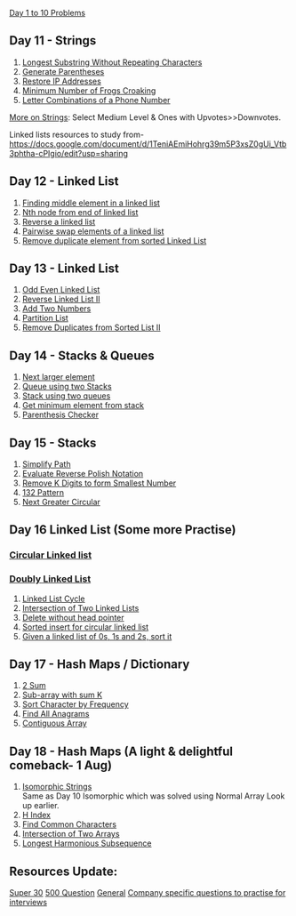 [Day 1 to 10 Problems ](https://github.com/AasthaGithub/DSA_Team12_Uplift_Project/blob/master/ReadME_1to10.md)

## Day 11 - Strings

1. [Longest Substring Without Repeating Characters](https://leetcode.com/problems/longest-substring-without-repeating-characters/)
2. [Generate Parentheses](https://leetcode.com/problems/generate-parentheses/)
3. [Restore IP Addresses](https://leetcode.com/problems/restore-ip-addresses/)
4. [Minimum Number of Frogs Croaking](https://leetcode.com/problems/minimum-number-of-frogs-croaking/)
5. [Letter Combinations of a Phone Number](https://leetcode.com/problems/letter-combinations-of-a-phone-number/)<br>

[More on Strings](https://leetcode.com/tag/string/): Select Medium Level & Ones with Upvotes>>Downvotes. <br>

Linked lists resources to study from- https://docs.google.com/document/d/1TeniAEmiHohrg39m5P3xsZ0gUi_Vtb3phtha-cPIgio/edit?usp=sharing

## Day 12 - Linked List
1. [Finding middle element in a linked list](https://practice.geeksforgeeks.org/problems/finding-middle-element-in-a-linked-list/1) <br>
2. [Nth node from end of linked list](https://practice.geeksforgeeks.org/problems/nth-node-from-end-of-linked-list/1) <br>
3. [Reverse a linked list](https://practice.geeksforgeeks.org/problems/reverse-a-linked-list/1) <br>
4. [Pairwise swap elements of a linked list](https://practice.geeksforgeeks.org/problems/pairwise-swap-elements-of-a-linked-list-by-swapping-data/1) <br>
5. [Remove duplicate element from sorted Linked List](https://practice.geeksforgeeks.org/problems/remove-duplicate-element-from-sorted-linked-list/1) <br>

## Day 13 - Linked List
1. [Odd Even Linked List](https://leetcode.com/problems/odd-even-linked-list/) <br>
2. [Reverse Linked List II](https://leetcode.com/problems/reverse-linked-list-ii/) <br>
3. [Add Two Numbers](https://leetcode.com/problems/add-two-numbers/) <br>
4. [Partition List](https://leetcode.com/problems/partition-list/)
5. [Remove Duplicates from Sorted List II](https://leetcode.com/problems/remove-duplicates-from-sorted-list-ii/) <br>

## Day 14 - Stacks & Queues
1. [Next larger element](https://practice.geeksforgeeks.org/problems/next-larger-element/0) <br>
2. [Queue using two Stacks](https://practice.geeksforgeeks.org/problems/queue-using-two-stacks/1) <br>
3. [Stack using two queues](https://practice.geeksforgeeks.org/problems/stack-using-two-queues/1) <br>
4. [Get minimum element from stack](https://practice.geeksforgeeks.org/problems/get-minimum-element-from-stack/1) <br>
5. [Parenthesis Checker](https://practice.geeksforgeeks.org/problems/parenthesis-checker/0) <br>

## Day 15 - Stacks 
1. [Simplify Path](https://leetcode.com/problems/simplify-path/) <br>
2. [Evaluate Reverse Polish Notation](https://leetcode.com/problems/evaluate-reverse-polish-notation/) <br>
3. [Remove K Digits to form Smallest Number](https://leetcode.com/problems/remove-k-digits/) <br>
4. [132 Pattern](https://leetcode.com/problems/132-pattern/) <br>
5. [Next Greater Circular](https://leetcode.com/problems/next-greater-element-ii/) <br>

## Day 16 Linked List (Some more Practise)
### [Circular Linked list](https://www.geeksforgeeks.org/circular-linked-list/) <br>
### [Doubly Linked List](https://www.geeksforgeeks.org/doubly-linked-list/) <br>
1. [Linked List Cycle](https://leetcode.com/problems/linked-list-cycle/) <br>
2. [Intersection of Two Linked Lists](https://leetcode.com/problems/intersection-of-two-linked-lists/) <br>
3. [Delete without head pointer](https://practice.geeksforgeeks.org/problems/delete-without-head-pointer/1) <br>
4. [Sorted insert for circular linked list](https://practice.geeksforgeeks.org/problems/sorted-insert-for-circular-linked-list/1) <br>
5. [Given a linked list of 0s, 1s and 2s, sort it](https://practice.geeksforgeeks.org/problems/given-a-linked-list-of-0s-1s-and-2s-sort-it/1) <br>

## Day 17 - Hash Maps / Dictionary 
1. [2 Sum](https://leetcode.com/problems/two-sum) <br>
2. [Sub-array with sum K](https://leetcode.com/problems/subarray-sum-equals-k/) <br>
3. [Sort Character by Frequency](https://leetcode.com/problems/sort-characters-by-frequency/) <br>
4. [Find All Anagrams](https://leetcode.com/problems/find-all-anagrams-in-a-string/) <br>
5. [Contiguous Array](https://leetcode.com/problems/contiguous-array/) <br>

## Day 18 - Hash Maps (A light & delightful comeback- 1 Aug)
1. [Isomorphic Strings](https://leetcode.com/problems/isomorphic-strings/)<br>
Same as Day 10 Isomorphic which was solved using Normal Array Look up earlier.<br>
2. [H Index](https://leetcode.com/problems/h-index/) <br>
3. [Find Common Characters](https://leetcode.com/problems/find-common-characters/) <br>
4. [Intersection of Two Arrays](https://leetcode.com/problems/intersection-of-two-arrays/) <br>
5. [Longest Harmonious Subsequence](https://leetcode.com/problems/longest-harmonious-subsequence/) <br>

## Resources Update:
[Super 30](https://docs.google.com/spreadsheets/d/1O_qwBKEESxXos-4auFjiU56RemuF2Fic--Mm7ABPvHA/edit#gid=0)
[500 Question](https://docs.google.com/spreadsheets/u/1/d/1XdXJbn9NC7fx1CeavItkxR0Yos8rQAC9xXjnH4-f6Eg/htmlview#)
[General](https://yangshun.github.io/tech-interview-handbook/introduction)
[Company specific questions to practise for interviews](https://github.com/MysteryVaibhav/leetcode_company_wise_questions)



